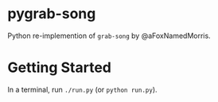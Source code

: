 # pygrab-song
Python re-implemention of `grab-song` by @aFoxNamedMorris.

# Getting Started
In a terminal, run `./run.py` (or `python run.py`).

